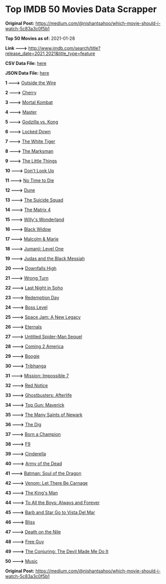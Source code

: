 # Top IMDB 50 Movies Data Scrapper

**Original Post:** https://medium.com/@nishantsahoo/which-movie-should-i-watch-5c83a3c0f5b1

**Top 50 Movies as of:** 2021-01-28

**Link --->** http://www.imdb.com/search/title?release_date=2021,2021&title_type=feature

**CSV Data File:** [here](/Data/data.csv)

**JSON Data File:** [here](/Data/data.json)

**1 --->** [Outside the Wire](https://www.imdb.com/title/tt10451914/?ref_=adv_li_tt)

**2 --->** [Cherry](https://www.imdb.com/title/tt9130508/?ref_=adv_li_tt)

**3 --->** [Mortal Kombat](https://www.imdb.com/title/tt0293429/?ref_=adv_li_tt)

**4 --->** [Master](https://www.imdb.com/title/tt10579952/?ref_=adv_li_tt)

**5 --->** [Godzilla vs. Kong](https://www.imdb.com/title/tt5034838/?ref_=adv_li_tt)

**6 --->** [Locked Down](https://www.imdb.com/title/tt13061914/?ref_=adv_li_tt)

**7 --->** [The White Tiger](https://www.imdb.com/title/tt6571548/?ref_=adv_li_tt)

**8 --->** [The Marksman](https://www.imdb.com/title/tt6902332/?ref_=adv_li_tt)

**9 --->** [The Little Things](https://www.imdb.com/title/tt10016180/?ref_=adv_li_tt)

**10 --->** [Don't Look Up](https://www.imdb.com/title/tt11286314/?ref_=adv_li_tt)

**11 --->** [No Time to Die](https://www.imdb.com/title/tt2382320/?ref_=adv_li_tt)

**12 --->** [Dune](https://www.imdb.com/title/tt1160419/?ref_=adv_li_tt)

**13 --->** [The Suicide Squad](https://www.imdb.com/title/tt6334354/?ref_=adv_li_tt)

**14 --->** [The Matrix 4](https://www.imdb.com/title/tt10838180/?ref_=adv_li_tt)

**15 --->** [Willy's Wonderland](https://www.imdb.com/title/tt8114980/?ref_=adv_li_tt)

**16 --->** [Black Widow](https://www.imdb.com/title/tt3480822/?ref_=adv_li_tt)

**17 --->** [Malcolm & Marie](https://www.imdb.com/title/tt12676326/?ref_=adv_li_tt)

**18 --->** [Jumanji: Level One](https://www.imdb.com/title/tt13249100/?ref_=adv_li_tt)

**19 --->** [Judas and the Black Messiah](https://www.imdb.com/title/tt9784798/?ref_=adv_li_tt)

**20 --->** [Downfalls High](https://www.imdb.com/title/tt13722764/?ref_=adv_li_tt)

**21 --->** [Wrong Turn](https://www.imdb.com/title/tt9110170/?ref_=adv_li_tt)

**22 --->** [Last Night in Soho](https://www.imdb.com/title/tt9639470/?ref_=adv_li_tt)

**23 --->** [Redemption Day](https://www.imdb.com/title/tt4439620/?ref_=adv_li_tt)

**24 --->** [Boss Level](https://www.imdb.com/title/tt7638348/?ref_=adv_li_tt)

**25 --->** [Space Jam: A New Legacy](https://www.imdb.com/title/tt3554046/?ref_=adv_li_tt)

**26 --->** [Eternals](https://www.imdb.com/title/tt9032400/?ref_=adv_li_tt)

**27 --->** [Untitled Spider-Man Sequel](https://www.imdb.com/title/tt10872600/?ref_=adv_li_tt)

**28 --->** [Coming 2 America](https://www.imdb.com/title/tt6802400/?ref_=adv_li_tt)

**29 --->** [Boogie](https://www.imdb.com/title/tt10896398/?ref_=adv_li_tt)

**30 --->** [Tribhanga](https://www.imdb.com/title/tt11102314/?ref_=adv_li_tt)

**31 --->** [Mission: Impossible 7](https://www.imdb.com/title/tt9603212/?ref_=adv_li_tt)

**32 --->** [Red Notice](https://www.imdb.com/title/tt7991608/?ref_=adv_li_tt)

**33 --->** [Ghostbusters: Afterlife](https://www.imdb.com/title/tt4513678/?ref_=adv_li_tt)

**34 --->** [Top Gun: Maverick](https://www.imdb.com/title/tt1745960/?ref_=adv_li_tt)

**35 --->** [The Many Saints of Newark](https://www.imdb.com/title/tt8110232/?ref_=adv_li_tt)

**36 --->** [The Dig](https://www.imdb.com/title/tt3661210/?ref_=adv_li_tt)

**37 --->** [Born a Champion](https://www.imdb.com/title/tt10661710/?ref_=adv_li_tt)

**38 --->** [F9](https://www.imdb.com/title/tt5433138/?ref_=adv_li_tt)

**39 --->** [Cinderella](https://www.imdb.com/title/tt10155932/?ref_=adv_li_tt)

**40 --->** [Army of the Dead](https://www.imdb.com/title/tt0993840/?ref_=adv_li_tt)

**41 --->** [Batman: Soul of the Dragon](https://www.imdb.com/title/tt12885852/?ref_=adv_li_tt)

**42 --->** [Venom: Let There Be Carnage](https://www.imdb.com/title/tt7097896/?ref_=adv_li_tt)

**43 --->** [The King's Man](https://www.imdb.com/title/tt6856242/?ref_=adv_li_tt)

**44 --->** [To All the Boys: Always and Forever](https://www.imdb.com/title/tt10676012/?ref_=adv_li_tt)

**45 --->** [Barb and Star Go to Vista Del Mar](https://www.imdb.com/title/tt3797512/?ref_=adv_li_tt)

**46 --->** [Bliss](https://www.imdb.com/title/tt10333426/?ref_=adv_li_tt)

**47 --->** [Death on the Nile](https://www.imdb.com/title/tt7657566/?ref_=adv_li_tt)

**48 --->** [Free Guy](https://www.imdb.com/title/tt6264654/?ref_=adv_li_tt)

**49 --->** [The Conjuring: The Devil Made Me Do It](https://www.imdb.com/title/tt7069210/?ref_=adv_li_tt)

**50 --->** [Music](https://www.imdb.com/title/tt7541720/?ref_=adv_li_tt)

**Original Post:** https://medium.com/@nishantsahoo/which-movie-should-i-watch-5c83a3c0f5b1
